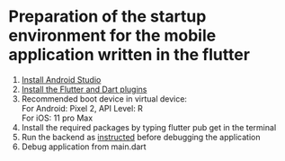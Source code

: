 # Preparation of the startup environment for the mobile application written in the flutter


1. [Install Android Studio](https://developer.android.com/studio/install/)
2. [Install the Flutter and Dart plugins](https://flutter.dev/docs/get-started/editor)
3. Recommended boot device in virtual device:  
For Android: Pixel 2, API Level: R  
For iOS: 11 pro Max  
4. Install the required packages by typing flutter pub get in the terminal
5. Run the backend as [instructed](https://github.com/measure-your-life-squad/measure-your-life/blob/develop/api_backend_server/README.md/) before debugging the application
6. Debug application from main.dart
